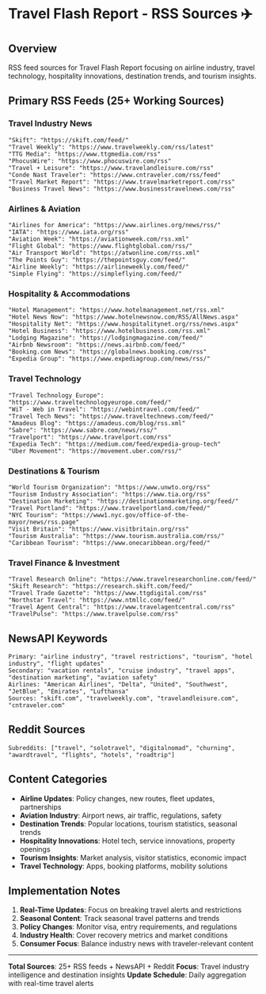 # Travel Flash Report - RSS Sources ✈️

## Overview
RSS feed sources for Travel Flash Report focusing on airline industry, travel technology, hospitality innovations, destination trends, and tourism insights.

## Primary RSS Feeds (25+ Working Sources)

### Travel Industry News
```
"Skift": "https://skift.com/feed/"
"Travel Weekly": "https://www.travelweekly.com/rss/latest"
"TTG Media": "https://www.ttgmedia.com/rss"
"PhocusWire": "https://www.phocuswire.com/rss"
"Travel + Leisure": "https://www.travelandleisure.com/rss"
"Conde Nast Traveler": "https://www.cntraveler.com/rss/feed"
"Travel Market Report": "https://www.travelmarketreport.com/rss"
"Business Travel News": "https://www.businesstravelnews.com/rss"
```

### Airlines & Aviation
```
"Airlines for America": "https://www.airlines.org/news/rss/"
"IATA": "https://www.iata.org/rss"
"Aviation Week": "https://aviationweek.com/rss.xml"
"Flight Global": "https://www.flightglobal.com/rss/"
"Air Transport World": "https://atwonline.com/rss.xml"
"The Points Guy": "https://thepointsguy.com/feed/"
"Airline Weekly": "https://airlineweekly.com/feed/"
"Simple Flying": "https://simpleflying.com/feed/"
```

### Hospitality & Accommodations
```
"Hotel Management": "https://www.hotelmanagement.net/rss.xml"
"Hotel News Now": "https://www.hotelnewsnow.com/RSS/AllNews.aspx"
"Hospitality Net": "https://www.hospitalitynet.org/rss/news.aspx"
"Hotel Business": "https://www.hotelbusiness.com/rss.xml"
"Lodging Magazine": "https://lodgingmagazine.com/feed/"
"Airbnb Newsroom": "https://news.airbnb.com/feed/"
"Booking.com News": "https://globalnews.booking.com/rss"
"Expedia Group": "https://www.expediagroup.com/news/rss/"
```

### Travel Technology
```
"Travel Technology Europe": "https://www.traveltechnologyeurope.com/feed/"
"WiT - Web in Travel": "https://webintravel.com/feed/"
"Travel Tech News": "https://www.traveltechnews.com/feed/"
"Amadeus Blog": "https://amadeus.com/blog/rss.xml"
"Sabre": "https://www.sabre.com/news/rss/"
"Travelport": "https://www.travelport.com/rss"
"Expedia Tech": "https://medium.com/feed/expedia-group-tech"
"Uber Movement": "https://movement.uber.com/rss/"
```

### Destinations & Tourism
```
"World Tourism Organization": "https://www.unwto.org/rss"
"Tourism Industry Association": "https://www.tia.org/rss"
"Destination Marketing": "https://destinationmarketing.org/feed/"
"Travel Portland": "https://www.travelportland.com/feed/"
"NYC Tourism": "https://www1.nyc.gov/office-of-the-mayor/news/rss.page"
"Visit Britain": "https://www.visitbritain.org/rss"
"Tourism Australia": "https://www.tourism.australia.com/rss/"
"Caribbean Tourism": "https://www.onecaribbean.org/feed/"
```

### Travel Finance & Investment
```
"Travel Research Online": "https://www.travelresearchonline.com/feed/"
"Skift Research": "https://research.skift.com/feed/"
"Travel Trade Gazette": "https://www.ttgdigital.com/rss"
"Northstar Travel": "https://www.ntmllc.com/feed/"
"Travel Agent Central": "https://www.travelagentcentral.com/rss"
"TravelPulse": "https://www.travelpulse.com/rss"
```

## NewsAPI Keywords
```
Primary: "airline industry", "travel restrictions", "tourism", "hotel industry", "flight updates"
Secondary: "vacation rentals", "cruise industry", "travel apps", "destination marketing", "aviation safety"
Airlines: "American Airlines", "Delta", "United", "Southwest", "JetBlue", "Emirates", "Lufthansa"
Sources: "skift.com", "travelweekly.com", "travelandleisure.com", "cntraveler.com"
```

## Reddit Sources
```
Subreddits: ["travel", "solotravel", "digitalnomad", "churning", "awardtravel", "flights", "hotels", "roadtrip"]
```

## Content Categories
- **Airline Updates**: Policy changes, new routes, fleet updates, partnerships
- **Aviation Industry**: Airport news, air traffic, regulations, safety
- **Destination Trends**: Popular locations, tourism statistics, seasonal trends
- **Hospitality Innovations**: Hotel tech, service innovations, property openings
- **Tourism Insights**: Market analysis, visitor statistics, economic impact
- **Travel Technology**: Apps, booking platforms, mobility solutions

## Implementation Notes
1. **Real-Time Updates**: Focus on breaking travel alerts and restrictions
2. **Seasonal Content**: Track seasonal travel patterns and trends
3. **Policy Changes**: Monitor visa, entry requirements, and regulations
4. **Industry Health**: Cover recovery metrics and market conditions
5. **Consumer Focus**: Balance industry news with traveler-relevant content

---

**Total Sources**: 25+ RSS feeds + NewsAPI + Reddit
**Focus**: Travel industry intelligence and destination insights
**Update Schedule**: Daily aggregation with real-time travel alerts 